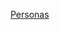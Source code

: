 [Personas](https://docs.google.com/document/d/1PXgvZ0nU6uiwiw3S8V6wDJOpFaZqr4YpOkpEGHKABeg/edit?usp=sharing)
